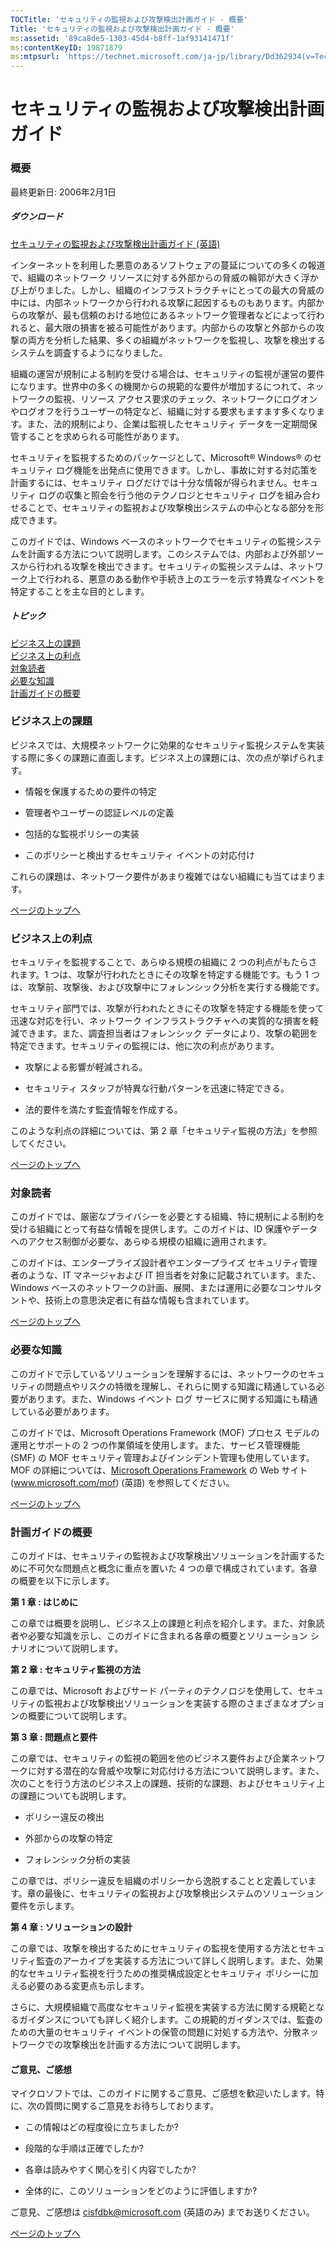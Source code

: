 ```yaml
---
TOCTitle: 'セキュリティの監視および攻撃検出計画ガイド - 概要'
Title: 'セキュリティの監視および攻撃検出計画ガイド - 概要'
ms:assetid: '89ca8de5-1303-45d4-b8ff-1af93141471f'
ms:contentKeyID: 19871879
ms:mtpsurl: 'https://technet.microsoft.com/ja-jp/library/Dd362934(v=TechNet.10)'
---
```


セキュリティの監視および攻撃検出計画ガイド
==========================================

### 概要

最終更新日: 2006年2月1日

##### ダウンロード

[セキュリティの監視および攻撃検出計画ガイド (英語)](https://go.microsoft.com/fwlink/?linkid=41310)

インターネットを利用した悪意のあるソフトウェアの蔓延についての多くの報道で、組織のネットワーク リソースに対する外部からの脅威の輪郭が大きく浮かび上がりました。しかし、組織のインフラストラクチャにとっての最大の脅威の中には、内部ネットワークから行われる攻撃に起因するものもあります。内部からの攻撃が、最も信頼のおける地位にあるネットワーク管理者などによって行われると、最大限の損害を被る可能性があります。内部からの攻撃と外部からの攻撃の両方を分析した結果、多くの組織がネットワークを監視し、攻撃を検出するシステムを調査するようになりました。

組織の運営が規制による制約を受ける場合は、セキュリティの監視が運営の要件になります。世界中の多くの機関からの規範的な要件が増加するにつれて、ネットワークの監視、リソース アクセス要求のチェック、ネットワークにログオンやログオフを行うユーザーの特定など、組織に対する要求もますます多くなります。また、法的規制により、企業は監視したセキュリティ データを一定期間保管することを求められる可能性があります。

セキュリティを監視するためのパッケージとして、Microsoft® Windows® のセキュリティ ログ機能を出発点に使用できます。しかし、事故に対する対応策を計画するには、セキュリティ ログだけでは十分な情報が得られません。セキュリティ ログの収集と照会を行う他のテクノロジとセキュリティ ログを組み合わせることで、セキュリティの監視および攻撃検出システムの中心となる部分を形成できます。

このガイドでは、Windows ベースのネットワークでセキュリティの監視システムを計画する方法について説明します。このシステムでは、内部および外部ソースから行われる攻撃を検出できます。セキュリティの監視システムは、ネットワーク上で行われる、悪意のある動作や手続き上のエラーを示す特異なイベントを特定することを主な目的とします。

##### トピック

[](#eeaa)[ビジネス上の課題](#eeaa)  
[](#edaa)[ビジネス上の利点](#edaa)  
[](#ecaa)[対象読者](#ecaa)  
[](#ebaa)[必要な知識](#ebaa)  
[](#eaaa)[計画ガイドの概要](#eaaa)  

### ビジネス上の課題

ビジネスでは、大規模ネットワークに効果的なセキュリティ監視システムを実装する際に多くの課題に直面します。ビジネス上の課題には、次の点が挙げられます。

-   情報を保護するための要件の特定

-   管理者やユーザーの認証レベルの定義

-   包括的な監視ポリシーの実装

-   このポリシーと検出するセキュリティ イベントの対応付け

これらの課題は、ネットワーク要件があまり複雑ではない組織にも当てはまります。

[](#mainsection)[ページのトップへ](#mainsection)

### ビジネス上の利点

セキュリティを監視することで、あらゆる規模の組織に 2 つの利点がもたらされます。1 つは、攻撃が行われたときにその攻撃を特定する機能です。もう 1 つは、攻撃前、攻撃後、および攻撃中にフォレンシック分析を実行する機能です。

セキュリティ部門では、攻撃が行われたときにその攻撃を特定する機能を使って迅速な対応を行い、ネットワーク インフラストラクチャへの実質的な損害を軽減できます。また、調査担当者はフォレンシック データにより、攻撃の範囲を特定できます。セキュリティの監視には、他に次の利点があります。

-   攻撃による影響が軽減される。

-   セキュリティ スタッフが特異な行動パターンを迅速に特定できる。

-   法的要件を満たす監査情報を作成する。

このような利点の詳細については、第 2 章「セキュリティ監視の方法」を参照してください。

[](#mainsection)[ページのトップへ](#mainsection)

### 対象読者

このガイドでは、厳密なプライバシーを必要とする組織、特に規制による制約を受ける組織にとって有益な情報を提供します。このガイドは、ID 保護やデータへのアクセス制御が必要な、あらゆる規模の組織に適用されます。

このガイドは、エンタープライズ設計者やエンタープライズ セキュリティ管理者のような、IT マネージャおよび IT 担当者を対象に記載されています。また、Windows ベースのネットワークの計画、展開、または運用に必要なコンサルタントや、技術上の意思決定者に有益な情報も含まれています。

[](#mainsection)[ページのトップへ](#mainsection)

### 必要な知識

このガイドで示しているソリューションを理解するには、ネットワークのセキュリティの問題点やリスクの特徴を理解し、それらに関する知識に精通している必要があります。また、Windows イベント ログ サービスに関する知識にも精通している必要があります。

このガイドでは、Microsoft Operations Framework (MOF) プロセス モデルの運用とサポートの 2 つの作業領域を使用します。また、サービス管理機能 (SMF) の MOF セキュリティ管理およびインシデント管理も使用しています。MOF の詳細については、[Microsoft Operations Framework](https://www.microsoft.com/mof) の Web サイト (www.microsoft.com/mof) (英語) を参照してください。

[](#mainsection)[ページのトップへ](#mainsection)

### 計画ガイドの概要

このガイドは、セキュリティの監視および攻撃検出ソリューションを計画するために不可欠な問題点と概念に重点を置いた 4 つの章で構成されています。各章の概要を以下に示します。

**第 1 章 : はじめに**

この章では概要を説明し、ビジネス上の課題と利点を紹介します。また、対象読者や必要な知識を示し、このガイドに含まれる各章の概要とソリューション シナリオについて説明します。

**第 2 章 : セキュリティ監視の方法**

この章では、Microsoft およびサード パーティのテクノロジを使用して、セキュリティの監視および攻撃検出ソリューションを実装する際のさまざまなオプションの概要について説明します。

**第 3 章 : 問題点と要件**

この章では、セキュリティの監視の範囲を他のビジネス要件および企業ネットワークに対する潜在的な脅威や攻撃に対応付ける方法について説明します。また、次のことを行う方法のビジネス上の課題、技術的な課題、およびセキュリティ上の課題についても説明します。

-   ポリシー違反の検出

-   外部からの攻撃の特定

-   フォレンシック分析の実装

この章では、ポリシー違反を組織のポリシーから逸脱することと定義しています。章の最後に、セキュリティの監視および攻撃検出システムのソリューション要件を示します。

**第 4 章 : ソリューションの設計**

この章では、攻撃を検出するためにセキュリティの監視を使用する方法とセキュリティ監査のアーカイブを実装する方法について詳しく説明します。また、効果的なセキュリティ監視を行うための推奨構成設定とセキュリティ ポリシーに加える必要のある変更点も示します。

さらに、大規模組織で高度なセキュリティ監視を実装する方法に関する規範となるガイダンスについても詳しく紹介します。この規範的ガイダンスでは、監査のための大量のセキュリティ イベントの保管の問題に対処する方法や、分散ネットワークでの攻撃検出を計画する方法について説明します。

#### ご意見、ご感想

マイクロソフトでは、このガイドに関するご意見、ご感想を歓迎いたします。特に、次の質問に関するご意見をお待ちしております。

-   この情報はどの程度役に立ちましたか?

-   段階的な手順は正確でしたか?

-   各章は読みやすく関心を引く内容でしたか?

-   全体的に、このソリューションをどのように評価しますか?

ご意見、ご感想は [cisfdbk@microsoft.com](mailto:cisfdbk@microsoft.com?subject=the%20security%20monitoring%20and%20attack%20detection%20planning%20guide) (英語のみ) までお送りください。

[](#mainsection)[ページのトップへ](#mainsection)
